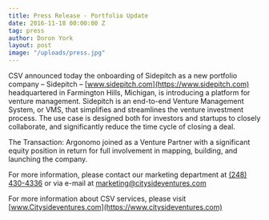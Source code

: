 ```yaml
---
title: Press Release - Portfolio Update
date: 2016-11-18 00:00:00 Z
tag: press
author: Doron York
layout: post
image: "/uploads/press.jpg"
---
```


CSV announced today the onboarding of Sidepitch as a new portfolio company – Sidepitch –  [www.sidepitch.com](https://www.sidepitch.com) headquartered in Farmington Hills, Michigan, is introducing a platform for venture management. Sidepitch is an end-to-end Venture Management System, or VMS, that simplifies and streamlines the venture investment process. The use case is designed both for investors and startups to closely collaborate, and significantly reduce the time cycle of closing a deal.

The Transaction: Argonomo joined as a Venture Partner with a significant equity position in return for full involvement in mapping, building, and launching the company.

For more information, please contact our marketing department at [(248) 430-4336](tel:+12484304336) or via e-mail at [marketing@citysideventures.com](mailto:marketing@citysideventures.com)

For more information about CSV services, please visit [www.Citysideventures.com](https://www.citysideventures.com)